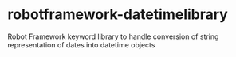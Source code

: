 robotframework-datetimelibrary
==============================

Robot Framework keyword library to handle conversion of string representation of dates into datetime objects

